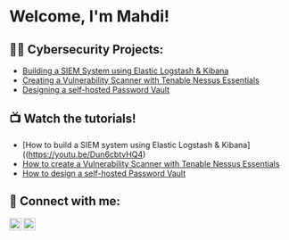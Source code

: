 <h1>Welcome, I'm Mahdi!
  
<h2>👨‍💻 Cybersecurity Projects:</h2>

  - [Building a SIEM System using Elastic Logstash & Kibana](https://github.com/Mahdi-Tohidi/SIEM-System)
  - [Creating a Vulnerability Scanner with Tenable Nessus Essentials](https://github.com/Mahdi-Tohidi/Vulnerability-Scanner)
  - [Designing a self-hosted Password Vault](https://github.com/Mahdi-Tohidi/Password-Manager)

<h2>📺 Watch the tutorials!</h2>

- [How to build a SIEM system using Elastic Logstash & Kibana]((https://youtu.be/Dun6cbtvHQ4)
- [How to create a Vulnerability Scanner with Tenable Nessus Essentials](https://www.youtube.com/)
- [How to design a self-hosted Password Vault](https://www.youtube.com/)

<h2> 🤳 Connect with me:</h2>

[<img align="left" alt="MahdiTohidi | YouTube" width="22px" src="https://cdn.jsdelivr.net/npm/simple-icons@v3/icons/youtube.svg" />][youtube]
[<img align="left" alt="MahdiTohidi | LinkedIn" width="22px" src="https://cdn.jsdelivr.net/npm/simple-icons@v3/icons/linkedin.svg" />][linkedin]

[youtube]: https://www.youtube.com/@MahdiTohidi1
[linkedin]: https://linkedin.com/in/mahditohidi


